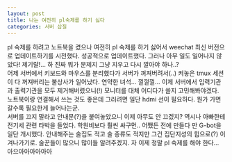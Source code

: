 ```yaml
---
layout: post
title: 나는 여전히 pl숙제를 하기 싫다
categories: 서버 삽질
---
```

pl 숙제를 하려고 노트북을 켰으나 여전히 pl 숙제를 하기 싫어서 weechat 최신 버전으로 업데이트하기를 시전했다. 성공적으로 업데이트했다. 그러나 아무 일도 일어나지 않았다! 제기랄!... 하 진짜 뭐가 문제지 그냥 지우고 다시 깔아야 하나..?<br>
어제 서버에서 키보드와 마우스를 분리했다가 서버가 꺼져버려서(..) 켜놓은 tmux 세션이 다 꺼져버리는 불상사가 일어났다. 연약한 녀석... 껄껄껄... 이제 서버에서 입력기관과 출력기관을 모두 제거해버렸으니(!) 모니터를 대체 어디다가 쓸지 고민해봐야겠다. 노트북이랑 연결해서 쓰는 것도 좋은데 그러려면 일단 hdmi 선이 필요하다. 뭔가 가면 갈수록 필요한게 늘어나는군.<br>
서버를 끄지 말라고 안내문(?)을 붙여놓았으니 이제 아무도 안 끄겠지? 역시나 아빠한테 전기세 관련 타박을 들었다. 학원비보다 훨씬 싸구먼.. 어쨌든 전에 만들다 만 G-bot을 일단 개시했다. 안내해주는 술집도 적고 술 종류도 적지만 그건 집단지성의 힘으로(?) 이겨나가기로. 술꾼들이 많으니 많이들 알려주겠지. 자 이제 정말 pl 숙제를 해야 한다... 아으아아아아아아
